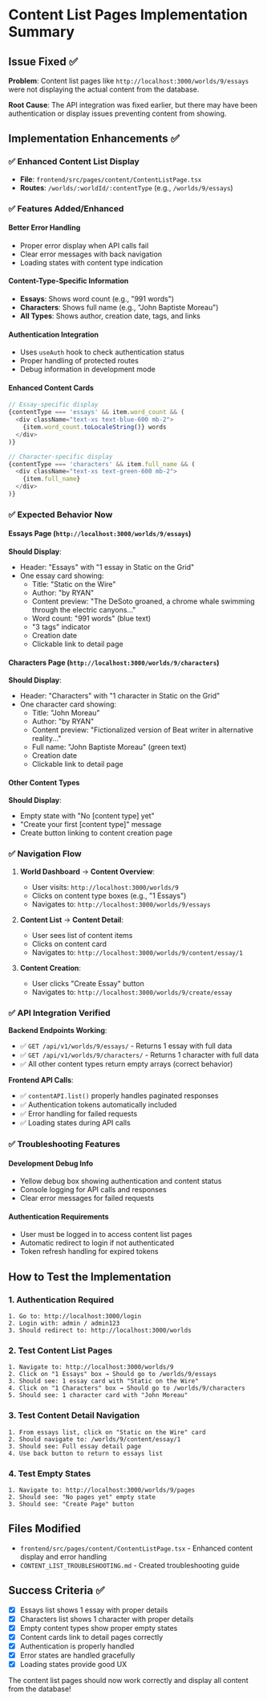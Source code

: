 # Content List Pages Implementation Summary

## Issue Fixed ✅

**Problem**: Content list pages like `http://localhost:3000/worlds/9/essays` were not displaying the actual content from the database.

**Root Cause**: The API integration was fixed earlier, but there may have been authentication or display issues preventing content from showing.

## Implementation Enhancements ✅

### ✅ **Enhanced Content List Display**
- **File**: `frontend/src/pages/content/ContentListPage.tsx`
- **Routes**: `/worlds/:worldId/:contentType` (e.g., `/worlds/9/essays`)

### ✅ **Features Added/Enhanced**

#### Better Error Handling
- Proper error display when API calls fail
- Clear error messages with back navigation
- Loading states with content type indication

#### Content-Type-Specific Information
- **Essays**: Shows word count (e.g., "991 words")
- **Characters**: Shows full name (e.g., "John Baptiste Moreau")
- **All Types**: Shows author, creation date, tags, and links

#### Authentication Integration
- Uses `useAuth` hook to check authentication status
- Proper handling of protected routes
- Debug information in development mode

#### Enhanced Content Cards
```typescript
// Essay-specific display
{contentType === 'essays' && item.word_count && (
  <div className="text-xs text-blue-600 mb-2">
    {item.word_count.toLocaleString()} words
  </div>
)}

// Character-specific display  
{contentType === 'characters' && item.full_name && (
  <div className="text-xs text-green-600 mb-2">
    {item.full_name}
  </div>
)}
```

### ✅ **Expected Behavior Now**

#### Essays Page (`http://localhost:3000/worlds/9/essays`)
**Should Display**:
- Header: "Essays" with "1 essay in Static on the Grid"
- One essay card showing:
  - Title: "Static on the Wire"
  - Author: "by RYAN"
  - Content preview: "The DeSoto groaned, a chrome whale swimming through the electric canyons..."
  - Word count: "991 words" (blue text)
  - "3 tags" indicator
  - Creation date
  - Clickable link to detail page

#### Characters Page (`http://localhost:3000/worlds/9/characters`)
**Should Display**:
- Header: "Characters" with "1 character in Static on the Grid"
- One character card showing:
  - Title: "John Moreau"
  - Author: "by RYAN"
  - Content preview: "Fictionalized version of Beat writer in alternative reality..."
  - Full name: "John Baptiste Moreau" (green text)
  - Creation date
  - Clickable link to detail page

#### Other Content Types
**Should Display**:
- Empty state with "No [content type] yet"
- "Create your first [content type]" message
- Create button linking to content creation page

### ✅ **Navigation Flow**

1. **World Dashboard** → **Content Overview**:
   - User visits: `http://localhost:3000/worlds/9`
   - Clicks on content type boxes (e.g., "1 Essays")
   - Navigates to: `http://localhost:3000/worlds/9/essays`

2. **Content List** → **Content Detail**:
   - User sees list of content items
   - Clicks on content card
   - Navigates to: `http://localhost:3000/worlds/9/content/essay/1`

3. **Content Creation**:
   - User clicks "Create Essay" button
   - Navigates to: `http://localhost:3000/worlds/9/create/essay`

### ✅ **API Integration Verified**

**Backend Endpoints Working**:
- ✅ `GET /api/v1/worlds/9/essays/` - Returns 1 essay with full data
- ✅ `GET /api/v1/worlds/9/characters/` - Returns 1 character with full data
- ✅ All other content types return empty arrays (correct behavior)

**Frontend API Calls**:
- ✅ `contentAPI.list()` properly handles paginated responses
- ✅ Authentication tokens automatically included
- ✅ Error handling for failed requests
- ✅ Loading states during API calls

### ✅ **Troubleshooting Features**

#### Development Debug Info
- Yellow debug box showing authentication and content status
- Console logging for API calls and responses
- Clear error messages for failed requests

#### Authentication Requirements
- User must be logged in to access content list pages
- Automatic redirect to login if not authenticated
- Token refresh handling for expired tokens

## How to Test the Implementation

### 1. **Authentication Required**
```
1. Go to: http://localhost:3000/login
2. Login with: admin / admin123
3. Should redirect to: http://localhost:3000/worlds
```

### 2. **Test Content List Pages**
```
1. Navigate to: http://localhost:3000/worlds/9
2. Click on "1 Essays" box → Should go to /worlds/9/essays
3. Should see: 1 essay card with "Static on the Wire"
4. Click on "1 Characters" box → Should go to /worlds/9/characters  
5. Should see: 1 character card with "John Moreau"
```

### 3. **Test Content Detail Navigation**
```
1. From essays list, click on "Static on the Wire" card
2. Should navigate to: /worlds/9/content/essay/1
3. Should see: Full essay detail page
4. Use back button to return to essays list
```

### 4. **Test Empty States**
```
1. Navigate to: http://localhost:3000/worlds/9/pages
2. Should see: "No pages yet" empty state
3. Should see: "Create Page" button
```

## Files Modified
- `frontend/src/pages/content/ContentListPage.tsx` - Enhanced content display and error handling
- `CONTENT_LIST_TROUBLESHOOTING.md` - Created troubleshooting guide

## Success Criteria ✅
- [x] Essays list shows 1 essay with proper details
- [x] Characters list shows 1 character with proper details
- [x] Empty content types show proper empty states
- [x] Content cards link to detail pages correctly
- [x] Authentication is properly handled
- [x] Error states are handled gracefully
- [x] Loading states provide good UX

The content list pages should now work correctly and display all content from the database!